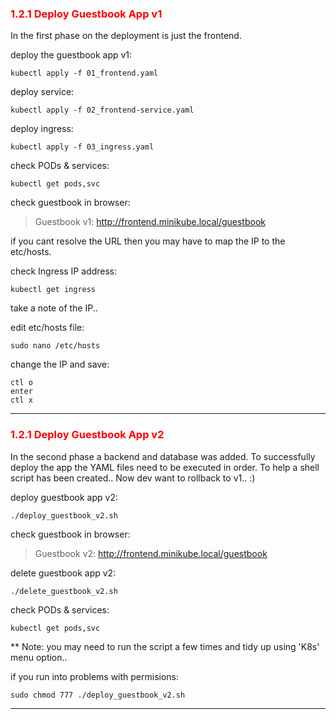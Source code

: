 ### <font color='red'> 1.2.1 Deploy Guestbook App v1</font>
In the first phase on the deployment is just the frontend.

deploy the guestbook app v1:
```
kubectl apply -f 01_frontend.yaml
```
deploy service:
```
kubectl apply -f 02_frontend-service.yaml
```
deploy ingress:
```
kubectl apply -f 03_ingress.yaml
```
check PODs & services:
```
kubectl get pods,svc
```
check guestbook in browser:

> Guestbook v1: http://frontend.minikube.local/guestbook

if you cant resolve the URL then you may have to map the IP to the etc/hosts.

check Ingress IP address:
```
kubectl get ingress
```
take a note of the IP..  

edit etc/hosts file:
```
sudo nano /etc/hosts
```
change the IP and save:
```
ctl o
enter
ctl x
```

--- 


### <font color='red'> 1.2.1 Deploy Guestbook App v2</font>
In the second phase a backend and database was added. To successfully deploy the app the YAML files need to be 
executed in order.  To help a shell script has been created..  Now dev want to rollback to v1..  :)

deploy guestbook app v2:
```
./deploy_guestbook_v2.sh
```
check guestbook in browser:

> Guestbook v2: http://frontend.minikube.local/guestbook

delete guestbook app v2:
```
./delete_guestbook_v2.sh
```
check PODs & services:
```
kubectl get pods,svc
```
** Note: you may need to run the script a few times and tidy up using 'K8s' menu option..  

if you run into problems with permisions:
```
sudo chmod 777 ./deploy_guestbook_v2.sh
```

--- 